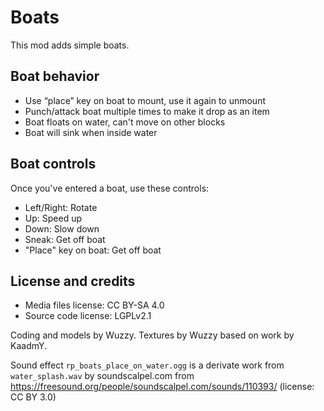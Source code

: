 # Boats

This mod adds simple boats.

## Boat behavior

* Use “place” key on boat to mount, use it again to unmount
* Punch/attack boat multiple times to make it drop as an item
* Boat floats on water, can't move on other blocks
* Boat will sink when inside water

## Boat controls

Once you've entered a boat, use these controls:

* Left/Right: Rotate
* Up: Speed up
* Down: Slow down
* Sneak: Get off boat
* "Place" key on boat: Get off boat

## License and credits

* Media files license: CC BY-SA 4.0
* Source code license: LGPLv2.1

Coding and models by Wuzzy.
Textures by Wuzzy based on work by KaadmY.

Sound effect `rp_boats_place_on_water.ogg` is a derivate work from `water_splash.wav` by soundscalpel.com
from <https://freesound.org/people/soundscalpel.com/sounds/110393/> (license: CC BY 3.0)
